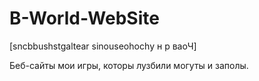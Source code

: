 # B-World-WebSite

[sncbbushstgaltear sinouseohochу н р ваоЧ]

Беб-сайты мои игры, которы лузбили могуты и заполы.
